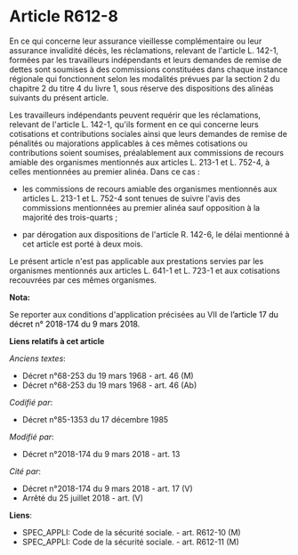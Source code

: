 # Article R612-8

En ce qui concerne leur assurance vieillesse complémentaire ou leur assurance invalidité décès, les réclamations, relevant de
l'article L. 142-1, formées par les travailleurs indépendants et leurs demandes de remise de dettes sont soumises à des
commissions constituées dans chaque instance régionale qui fonctionnent selon les modalités prévues par la section 2 du
chapitre 2 du titre 4 du livre 1, sous réserve des dispositions des alinéas suivants du présent article.

Les travailleurs indépendants peuvent requérir que les réclamations, relevant de l'article L. 142-1, qu'ils forment en ce qui
concerne leurs cotisations et contributions sociales ainsi que leurs demandes de remise de pénalités ou majorations
applicables à ces mêmes cotisations ou contributions soient soumises, préalablement aux commissions de recours amiable des
organismes mentionnés aux articles L. 213-1 et L. 752-4, à celles mentionnées au premier alinéa. Dans ce cas :

- les commissions de recours amiable des organismes mentionnés aux articles L. 213-1 et L. 752-4 sont tenues de suivre l'avis
des commissions mentionnées au premier alinéa sauf opposition à la majorité des trois-quarts ;

- par dérogation aux dispositions de l'article R. 142-6, le délai mentionné à cet article est porté à deux mois.

Le présent article n'est pas applicable aux prestations servies par les organismes mentionnés aux articles L. 641-1 et L.
723-1 et aux cotisations recouvrées par ces mêmes organismes.

**Nota:**

Se reporter aux conditions d'application précisées au VII de 
  <font color="#000000">l’article 17 du décret n° 2018-174 du 9 mars 2018.</font>

**Liens relatifs à cet article**

_Anciens textes_:

  - Décret n°68-253 du 19 mars 1968 - art. 46 (M)
  - Décret n°68-253 du 19 mars 1968 - art. 46 (Ab)

_Codifié par_:

  - Décret n°85-1353 du 17 décembre 1985

_Modifié par_:

  - Décret n°2018-174 du 9 mars 2018 - art. 13

_Cité par_:

  - Décret n°2018-174 du 9 mars 2018 - art. 17 (V)
  - Arrêté du 25 juillet 2018 - art. (V)

**Liens**:

  - SPEC_APPLI: Code de la sécurité sociale. - art. R612-10 (M)
  - SPEC_APPLI: Code de la sécurité sociale. - art. R612-11 (M)
